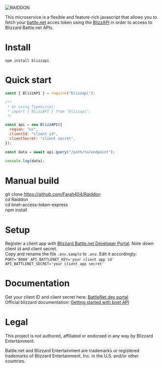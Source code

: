 ![RAIDDON](https://user-images.githubusercontent.com/96427557/200582770-00732e9c-733b-4706-acaf-f7a082bb4e78.png)

This microservice is a flexible and feature-rich javascript that allows you to fetch your [battle.net](https://us.shop.battle.net/en-us) acces token using the [BlizzAPI](https://github.com/blizzapi/blizzapi#blizzapi) in order to access to Blizzard Battle.net APIs.

# Install

`npm install blizzapi`

# Quick start
```javascript
const { BlizzAPI } = require("blizzapi");

/**
 * Or using TypeScript:
 * import { BlizzAPI } from 'blizzapi';
 */

const api = new BlizzAPI({
  region: "us",
  clientId: "client id",
  clientSecret: "client secret",
});

const data = await api.query("/path/to/endpoint");

console.log(data);
```
# Manual build
git clone https://github.com/Farah404/Raiddon <br />
cd Raiddon<br />
cd bnet-access-token-express<br />
npm install

# Setup
Register a client app with [Blizzard Battle.net Developer Portal](https://develop.battle.net/). Note down client id and client secret. <br />
Copy and rename the file `.env.sample` to `.env`. Edit it accordingly: <br />
`PORT='8080'`
`API_BATTLENET_KEY='your client app id'`
`API_BATTLENET_SECRET='your client app secret'`

# Documentation

Get your client ID and client secret here: [BattleNet dev portal](https://develop.battle.net/)<br />
Official blizzard documentation: [Getting started with bnet API](https://develop.battle.net/documentation/guides/getting-started)

# Legal
This project is not authored, affiliated or endorsed in any way by Blizzard Entertainment.

Battle.net and Blizzard Entertainment are trademarks or registered trademarks of Blizzard Entertainment, Inc. in the U.S. and/or other countries.



